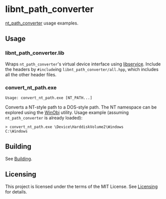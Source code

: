# libnt_path_converter

[nt_path_converter](../../src/nt_path_converter) usage examples.

## Usage

### libnt_path_converter.lib

Wraps `nt_path_converter`'s virtual device interface using
[libservice](../libservice).
Include the headers by `#include`ing `libnt_path_converter/all.hpp`, which
includes all the other header files.

### convert_nt_path.exe

    Usage: convert_nt_path.exe [NT_PATH...]

Converts a NT-style path to a DOS-style path.
The NT namespace can be explored using the
[WinObj](https://technet.microsoft.com/en-us/library/bb896657.aspx) utility.
Usage example (assuming `nt_path_converter` is already loaded):

    > convert_nt_path.exe \Device\HarddiskVolume2\Windows
    C:\Windows

## Building

See [Building](../README.md#building).

## Licensing

This project is licensed under the terms of the MIT License.
See [Licensing](../../README.md#licensing) for details.
